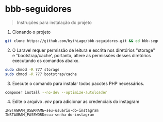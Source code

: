 # bbb-seguidores
> Instruções para instalação do projeto

1) Clonando o projeto

``` bash
git clone https://github.com/bythiago/bbb-seguidores.git && cd bbb-seguidores
```

2) O Laravel requer permissão de leitura e escrita nos diretórios "storage" e "bootstrap/cache', portanto, altere as permissões desses diretórios executando os comandos abaixo.

``` bash
sudo chmod -R 777 storage
sudo chmod -R 777 bootstrap/cache
```

3) Execute o comando para instalar todos pacotes PHP necessários.

``` bash
composer install --no-dev --optimize-autoloader
```

4) Edite o arquivo *.env* para adicionar as credenciais do instagram

``` text
INSTAGRAM_USERNAME=seu-usuario-do-instagram
INSTAGRAM_PASSWORD=sua-senha-do-instagram
```

